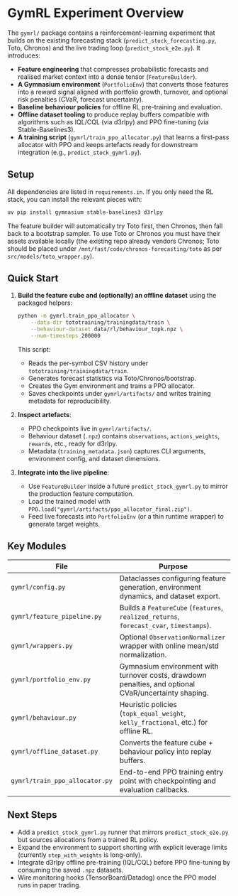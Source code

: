 # GymRL Experiment Overview

The `gymrl/` package contains a reinforcement-learning experiment that builds on the existing forecasting stack (`predict_stock_forecasting.py`, Toto, Chronos) and the live trading loop (`predict_stock_e2e.py`). It introduces:

- **Feature engineering** that compresses probabilistic forecasts and realised market context into a dense tensor (`FeatureBuilder`).
- **A Gymnasium environment** (`PortfolioEnv`) that converts those features into a reward signal aligned with portfolio growth, turnover, and optional risk penalties (CVaR, forecast uncertainty).
- **Baseline behaviour policies** for offline RL pre-training and evaluation.
- **Offline dataset tooling** to produce replay buffers compatible with algorithms such as IQL/CQL (via d3rlpy) and PPO fine-tuning (via Stable-Baselines3).
- **A training script** (`gymrl/train_ppo_allocator.py`) that learns a first-pass allocator with PPO and keeps artefacts ready for downstream integration (e.g., `predict_stock_gymrl.py`).

## Setup

All dependencies are listed in `requirements.in`. If you only need the RL stack, you can install the relevant pieces with:

```bash
uv pip install gymnasium stable-baselines3 d3rlpy
```

The feature builder will automatically try Toto first, then Chronos, then fall back to a bootstrap sampler. To use Toto or Chronos you must have their assets available locally (the existing repo already vendors Chronos; Toto should be placed under `/mnt/fast/code/chronos-forecasting/toto` as per `src/models/toto_wrapper.py`).

## Quick Start

1. **Build the feature cube and (optionally) an offline dataset** using the packaged helpers:

   ```bash
   python -m gymrl.train_ppo_allocator \
       --data-dir tototraining/trainingdata/train \
       --behaviour-dataset data/rl/behaviour_topk.npz \
       --num-timesteps 200000
   ```

   This script:
   - Reads the per-symbol CSV history under `tototraining/trainingdata/train`.
   - Generates forecast statistics via Toto/Chronos/bootstrap.
   - Creates the Gym environment and trains a PPO allocator.
   - Saves checkpoints under `gymrl/artifacts/` and writes training metadata for reproducibility.

2. **Inspect artefacts**:
   - PPO checkpoints live in `gymrl/artifacts/`.
   - Behaviour dataset (`.npz`) contains `observations`, `actions_weights`, `rewards`, etc., ready for d3rlpy.
   - Metadata (`training_metadata.json`) captures CLI arguments, environment config, and dataset dimensions.

3. **Integrate into the live pipeline**:
   - Use `FeatureBuilder` inside a future `predict_stock_gymrl.py` to mirror the production feature computation.
   - Load the trained model with `PPO.load("gymrl/artifacts/ppo_allocator_final.zip")`.
   - Feed live forecasts into `PortfolioEnv` (or a thin runtime wrapper) to generate target weights.

## Key Modules

| File | Purpose |
| --- | --- |
| `gymrl/config.py` | Dataclasses configuring feature generation, environment dynamics, and dataset export. |
| `gymrl/feature_pipeline.py` | Builds a `FeatureCube` (`features`, `realized_returns`, `forecast_cvar`, `timestamps`). |
| `gymrl/wrappers.py` | Optional `ObservationNormalizer` wrapper with online mean/std normalization. |
| `gymrl/portfolio_env.py` | Gymnasium environment with turnover costs, drawdown penalties, and optional CVaR/uncertainty shaping. |
| `gymrl/behaviour.py` | Heuristic policies (`topk_equal_weight`, `kelly_fractional`, etc.) for offline RL. |
| `gymrl/offline_dataset.py` | Converts the feature cube + behaviour policy into replay buffers. |
| `gymrl/train_ppo_allocator.py` | End-to-end PPO training entry point with checkpointing and evaluation callbacks. |

## Next Steps

- Add a `predict_stock_gymrl.py` runner that mirrors `predict_stock_e2e.py` but sources allocations from a trained RL policy.
- Expand the environment to support shorting with explicit leverage limits (currently `step_with_weights` is long-only).
- Integrate d3rlpy offline pre-training (IQL/CQL) before PPO fine-tuning by consuming the saved `.npz` datasets.
- Wire monitoring hooks (TensorBoard/Datadog) once the PPO model runs in paper trading.
